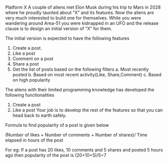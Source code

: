 Platform X
A couple of aliens met Elon Musk during his trip to Mars in 2028 where he proudly taunted about “X” and its features. Now the aliens are very much interested to build one for themselves.
While you were wandering around Area-51 you were kidnapped in an UFO and the release clause is to design an initial version of “X” for them.


The initial version is expected to have the following features 
1. Create a post.
2. Like a post
3. Comment on a post
4. Share a post
5. Get the list of posts based on the following filters
a. Most recently posted
b. Based on most recent activity(Like, Share,Comment) c. Based on high popularity


The aliens with their limited programming knowledge has developed the following functionalities
1. Create a post
2. Like a post
Your job is to develop the rest of the features so that you can head back to earth safely.

Formula to find popularity of a post is given below

(Number of likes + Number of comments + Number of shares)/ Time elapsed in hours of the post

For eg: If a post has 20 likes, 10 comments and 5 shares and posted 5 hours ago then popularity of the post is (20+10+5)/5=7
